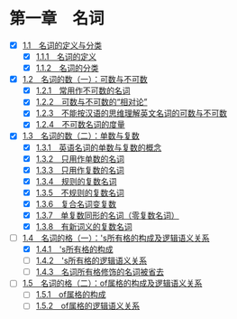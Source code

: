 # 第一章　名词

- [x] [1.1　名词的定义与分类](part1/chapter1/section1/README.md)
  - [x] [1.1.1　名词的定义](part1/chapter1/section1/subsection1.md)
  - [x] [1.1.2　名词的分类](part1/chapter1/section1/subsection2.md)

- [x] [1.2　名词的数（一）：可数与不可数](part1/chapter1/section2/README.md)
  - [x] [1.2.1　常用作不可数的名词](part1/chapter1/section2/subsection1.md)
  - [x] [1.2.2　可数与不可数的“相对论”](part1/chapter1/section2/subsection2.md)
  - [x] [1.2.3　不能按汉语的思维理解英文名词的可数与不可数](part1/chapter1/section2/subsection3.md)
  - [x] [1.2.4　不可数名词的度量](part1/chapter1/section2/subsection4.md)

- [x] [1.3　名词的数（二）：单数与复数](part1/chapter1/section3/README.md)
  - [x] [1.3.1　英语名词的单数与复数的概念](part1/chapter1/section3/subsection1.md)
  - [x] [1.3.2　只用作单数的名词](part1/chapter1/section3/subsection2.md)
  - [x] [1.3.3　只用作复数的名词](part1/chapter1/section3/subsection3.md)
  - [x] [1.3.4　规则的复数名词](part1/chapter1/section3/subsection4.md)
  - [x] [1.3.5　不规则的复数名词](part1/chapter1/section3/subsection5.md)
  - [x] [1.3.6　复合名词变复数](part1/chapter1/section3/subsection6.md)
  - [x] [1.3.7　单复数同形的名词（零复数名词）](part1/chapter1/section3/subsection7.md)
  - [x] [1.3.8　有新词义的复数名词](part1/chapter1/section3/subsection8.md)
- [ ] [1.4　名词的格（一）：'s所有格的构成及逻辑语义关系](part1/chapter1/section4/README.md)
  - [x] [1.4.1　's所有格的构成](part1/chapter1/section4/subsection1.md)
  - [ ] [1.4.2　's所有格的逻辑语义关系](part1/chapter1/section4/subsection2.md)
  - [ ] [1.4.3　名词所有格修饰的名词被省去](part1/chapter1/section4/subsection3.md)
- [ ] [1.5　名词的格（二）：of属格的构成及逻辑语义关系](part1/chapter1/section5/README.md)
  - [ ] [1.5.1　of属格的构成](part1/chapter1/section5/subsection1.md)
  - [ ] [1.5.2　of属格的逻辑语义关系](part1/chapter1/section5/subsection2.md)